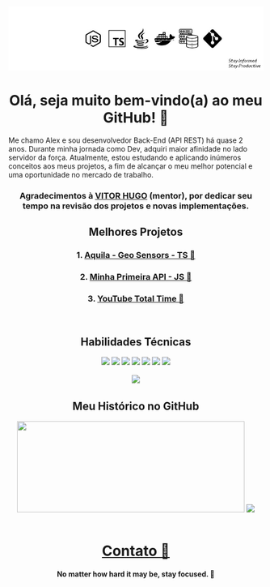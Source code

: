 <div align="center">
   <img src="./1721580892981.jpg">

   <h1>Olá, seja muito bem-vindo(a) ao meu GitHub! 👋</h1>
</div>

<div align="left">
   <p>Me chamo Alex e sou desenvolvedor Back-End (API REST) há quase 2 anos.
   Durante minha jornada como Dev, adquiri maior afinidade no lado servidor da força.
   Atualmente, estou estudando e aplicando inúmeros conceitos aos meus projetos, a fim de alcançar o meu melhor potencial e uma oportunidade no mercado de trabalho.</p>
</div>

<div align="center">
   <h3>Agradecimentos à <a href="https://www.linkedin.com/in/vitorhcs/">VITOR HUGO</a> (mentor), por dedicar seu tempo na revisão dos projetos e novas implementações.</h3>
</div>

<div align="center">
   <h2>Melhores Projetos</h2>
   <h3>1. <a href="https://github.com/AlexSnider/Aquila-Project">Aquila - Geo Sensors - TS 🚢</a></h3>
   <h3>2. <a href="https://github.com/AlexSnider/Projeto-API-e-commerce-Node.js">Minha Primeira API - JS 🥇</a></h3>
   <h3>3. <a href="https://github.com/AlexSnider/YoutubeTotalTime">YouTube Total Time 🚀</a></h3>
</div> <br>


<div align="center">
   <h2>Habilidades Técnicas</h2>
   
  <img src="https://img.shields.io/badge/JavaScript-F7DF1E?style=for-the-badge&logo=javascript&logoColor=black">
  <img src="https://img.shields.io/badge/TypeScript-007ACC?style=for-the-badge&logo=typescript&logoColor=white">
  <img src="https://img.shields.io/badge/Node.js-43853D?style=for-the-badge&logo=node.js&logoColor=white">
  <img src="https://img.shields.io/badge/MySQL-00000F?style=for-the-badge&logo=mysql&logoColor=white">
  <img src="https://img.shields.io/badge/postgresql-4169e1?style=for-the-badge&logo=postgresql&logoColor=white">
  <img src="https://img.shields.io/badge/MongoDB-4EA94B?style=for-the-badge&logo=mongodb&logoColor=white">
  <img src="https://img.shields.io/badge/docker-257bd6?style=for-the-badge&logo=docker&logoColor=white"><br><br>
  <img src="https://img.shields.io/badge/AWS-232F3E?style=flat&logo=amazonwebservices&logoColor=white">
</div>


<div align="center">
  <h2>Meu Histórico no GitHub</h2>
   <img height="180em" width="450em" src="https://github-readme-stats.vercel.app/api?username=AlexSnider&show_icons=true&theme=tokyonight">
   <img height="180em" src="https://github-readme-stats.vercel.app/api/top-langs/?username=AlexSnider&layout=compact&theme=tokyonight">
</div>

<br>
<div align="center">
   <h1><a href="https://linktr.ee/techdev8">Contato 📧</a></h1>
</div>

<div align="center">
   <h4>No matter how hard it may be, stay focused. 🎯</h4>
</div>
</div>

